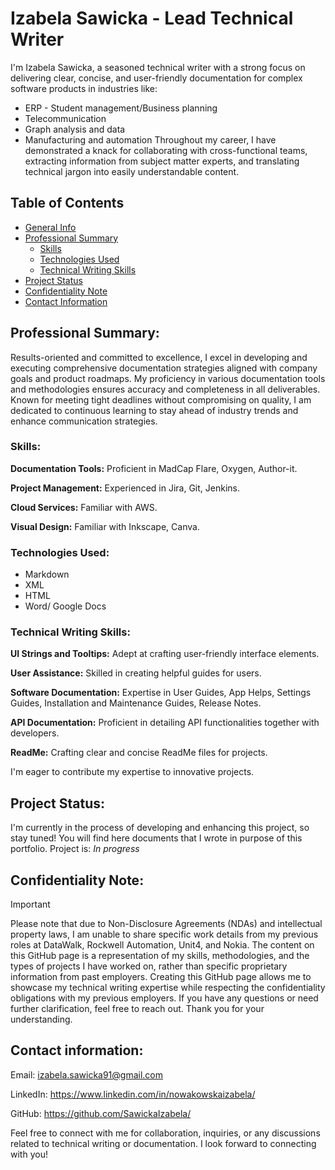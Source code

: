 # Izabela Sawicka - Lead Technical Writer
I'm Izabela Sawicka, a seasoned technical writer with a strong focus on delivering clear, concise, and user-friendly documentation for complex software products in industries like:
* ERP - Student management/Business planning
* Telecommunication
* Graph analysis and data
* Manufacturing and automation
Throughout my career, I have demonstrated a knack for collaborating with cross-functional teams, extracting information from subject matter experts, and translating technical jargon into easily understandable content.

## Table of Contents
* [General Info](##izabela-sawicka)
* [Professional Summary](##professional-summary)
  * [Skills](###skills)
  * [Technologies Used](###technologies-used)
  * [Technical Writing Skills](###technical-writing-skills)
* [Project Status](##project-status)
* [Confidentiality Note](##confidentiality-note)
* [Contact Information](##contact-information)
  
## Professional Summary:
Results-oriented and committed to excellence, I excel in developing and executing comprehensive documentation strategies aligned with company goals and product roadmaps. My proficiency in various documentation tools and methodologies ensures accuracy and completeness in all deliverables. Known for meeting tight deadlines without compromising on quality, I am dedicated to continuous learning to stay ahead of industry trends and enhance communication strategies.

### Skills:

**Documentation Tools:** Proficient in MadCap Flare, Oxygen, Author-it.

**Project Management:** Experienced in Jira, Git, Jenkins.

**Cloud Services:** Familiar with AWS.

**Visual Design:** Familiar with Inkscape, Canva.

### Technologies Used:
- Markdown
- XML
- HTML
- Word/ Google Docs

### Technical Writing Skills:

**UI Strings and Tooltips:** Adept at crafting user-friendly interface elements.

**User Assistance:** Skilled in creating helpful guides for users.

**Software Documentation:** Expertise in User Guides, App Helps, Settings Guides, Installation and Maintenance Guides, Release Notes.

**API Documentation:** Proficient in detailing API functionalities together with developers.

**ReadMe:** Crafting clear and concise ReadMe files for projects.

I'm eager to contribute my expertise to innovative projects.

## Project Status:
I'm currently in the process of developing and enhancing this project, so stay tuned! You will find here documents that I wrote in purpose of this portfolio. 
Project is: _In progress_ 

## Confidentiality Note:
> [!IMPORTANT]
> Please note that due to Non-Disclosure Agreements (NDAs) and intellectual property laws, I am unable to share specific work details from my previous roles at DataWalk, Rockwell Automation, Unit4, and Nokia. The content on this GitHub page is a representation of my skills, methodologies, and the types of projects I have worked on, rather than specific proprietary information from past employers. Creating this GitHub page allows me to showcase my technical writing expertise while respecting the confidentiality obligations with my previous employers. If you have any questions or need further clarification, feel free to reach out. Thank you for your understanding.

## Contact information:
Email: izabela.sawicka91@gmail.com

LinkedIn: https://www.linkedin.com/in/nowakowskaizabela/

GitHub: https://github.com/SawickaIzabela/ 

Feel free to connect with me for collaboration, inquiries, or any discussions related to technical writing or documentation. I look forward to connecting with you!


